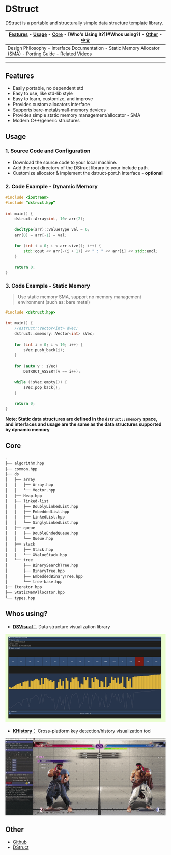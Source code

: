 # DStruct

DStruct is a portable and structurally simple data structure template library.

| [Features](#Features) - [Usage](#Usage) - [Core](#Core) - [Who's Using It?](#Whos using?) - [Other](#Other) - [中文](README.zh.md) |
| ------------------------------------------------------------ |
| Design Philosophy - Interface Documentation - Static Memory Allocator (SMA) - Porting Guide - Related Videos |

---

## Features

- Easily portable, no dependent std
- Easy to use, like std-lib style
- Easy to learn, customize, and improve
- Provides custom allocators interface
- Supports bare-metal/small-memory devices
- Provides simple static memory management/allocator - SMA
- Modern C++/generic structures


## Usage

### 1. Source Code and Configuration

- Download the source code to your local machine.
- Add the root directory of the DStruct library to your include path.
- Customize allocator & implement the dstruct-port.h interface - **optional**

### 2. Code Example - Dynamic Memory

```cpp
#include <iostream>
#include "dstruct.hpp"

int main() {
    dstruct::Array<int, 10> arr(2);

    decltype(arr)::ValueType val = 6;
    arr[0] = arr[-1] = val;

    for (int i = 0; i < arr.size(); i++) {
        std::cout << arr[-(i + 1)] << " : " << arr[i] << std::endl;
    }

    return 0;
}
```

### 3. Code Example - Static Memory

> Use static memory SMA, support no memory management environment (such as: bare metal)

```cpp
#include <dstruct.hpp>

int main() {
    //dstruct::Vector<int> dVec;
    dstruct::smemory::Vector<int> sVec;

    for (int i = 0; i < 10; i++) {
        sVec.push_back(i);
    }

    for (auto v : sVec)
        DSTRUCT_ASSERT(v == i++);

    while (!sVec.empty()) {
        sVec.pop_back();
    }

    return 0;
}
```

**Note: Static data structures are defined in the `dstruct::smemory` space, and interfaces and usage are the same as the data structures supported by dynamic memory**


## Core

```cpp
.
├── algorithm.hpp
├── common.hpp
├── ds
│   ├── array
│   │   ├── Array.hpp
│   │   └── Vector.hpp
│   ├── Heap.hpp
│   ├── linked-list
│   │   ├── DoublyLinkedList.hpp
│   │   ├── EmbeddedList.hpp
│   │   ├── LinkedList.hpp
│   │   └── SinglyLinkedList.hpp
│   ├── queue
│   │   ├── DoubleEndedQueue.hpp
│   │   └── Queue.hpp
│   ├── stack
│   │   ├── Stack.hpp
│   │   └── XValueStack.hpp
│   └── tree
│       ├── BinarySearchTree.hpp
│       ├── BinaryTree.hpp
│       ├── EmbeddedBinaryTree.hpp
│       └── tree-base.hpp
├── Iterator.hpp
├── StaticMemAllocator.hpp
└── types.hpp
```


## Whos using?

- [**DSVisual**：](https://github.com/Sunrisepeak/DSVisual) Data structure visualization library

![](https://github.com/Sunrisepeak/DSVisual/blob/main/docs/imgs/dsvisual_effect.readme.png)

- [**KHistory**：](https://github.com/Sunrisepeak/KHistory) Cross-platform key detection/history visualization tool

![](https://github.com/Sunrisepeak/KHistory/blob/main/docs/imgs/khistory-gamepad.demo.gif)


## Other

  - [Github](https://github.com/Sunrisepeak)
  - [DStruct](https://github.com/Sunrisepeak/DStruct)
